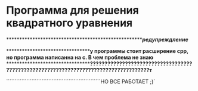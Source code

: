 Программа для решения квадратного уравнения
=====================

  *******************************************************редупреждление***

**********************************у программы стоит расширение cpp, но программа написанна на c. В чем проблема не знаю**
**********************************????????????????????????????????????????????????????????????????????????????????????т**

````````````````````````````````````````````````````````НО ВСЕ РАБОТАЕТ ;)`
	      
